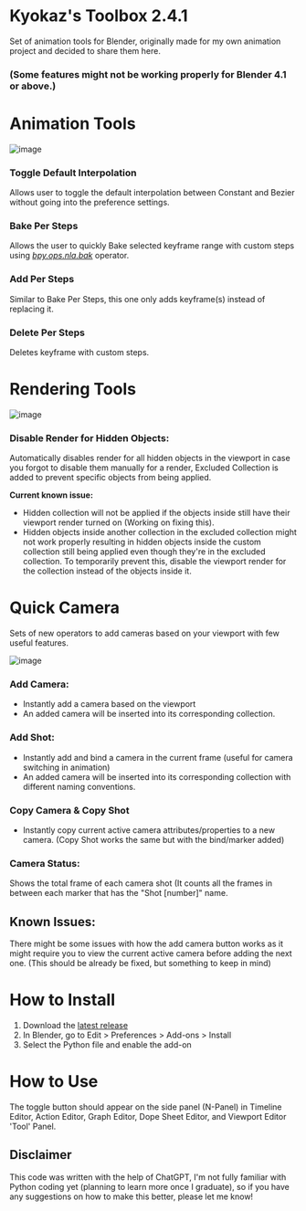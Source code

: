 # Kyokaz's Toolbox 2.4.1
Set of animation tools for Blender, originally made for my own animation project and decided to share them here.
### (Some features might not be working properly for Blender 4.1 or above.)

# Animation Tools
![image](https://github.com/Kyokaz/Kyokaz-s-Toolbox/assets/84836314/e3656103-cba3-4e13-b1db-1b537c0eefcd)
### Toggle Default Interpolation
Allows user to toggle the default interpolation between Constant and Bezier without going into the preference settings.
### Bake Per Steps
Allows the user to quickly Bake selected keyframe range with custom steps using [_bpy.ops.nla.bak_](https://docs.blender.org/api/current/bpy.ops.nla.html#bpy.ops.nla.bake) operator.
### Add Per Steps
Similar to Bake Per Steps, this one only adds keyframe(s) instead of replacing it.
### Delete Per Steps
Deletes keyframe with custom steps.

# Rendering Tools
![image](https://github.com/Kyokaz/Kyokaz-s-Toolbox/assets/84836314/855e3639-b580-47ec-8f75-f79c033567da)
### Disable Render for Hidden Objects:
Automatically disables render for all hidden objects in the viewport in case you forgot to disable them manually for a render, Excluded Collection is added to prevent specific objects from being applied.

**Current known issue:**
- Hidden collection will not be applied if the objects inside still have their viewport render turned on (Working on fixing this).
- Hidden objects inside another collection in the excluded collection might not work properly resulting in hidden objects inside the custom collection still being applied even though they're in the excluded collection. To temporarily prevent this, disable the viewport render for the collection instead of the objects inside it.

# Quick Camera
Sets of new operators to add cameras based on your viewport with few useful features.

![image](https://github.com/Kyokaz/Kyokaz-s-Toolbox/assets/84836314/9b846afd-5958-42cd-b981-ddc398b8eed3)

### Add Camera:
- Instantly add a camera based on the viewport
- An added camera will be inserted into its corresponding collection.
### Add Shot:
- Instantly add and bind a camera in the current frame (useful for camera switching in animation)
- An added camera will be inserted into its corresponding collection with different naming conventions.
### Copy Camera & Copy Shot
- Instantly copy current active camera attributes/properties to a new camera. (Copy Shot works the same but with the bind/marker added)
### Camera Status:
Shows the total frame of each camera shot (It counts all the frames in between each marker that has the "Shot [number]" name.

## Known Issues:
There might be some issues with how the add camera button works as it might require you to view the current active camera before adding the next one. (This should be already be fixed, but something to keep in mind)

# How to Install
1. Download the [latest release](https://github.com/Kyokaz/toggle_default_interpolation/releases) 
2. In Blender, go to Edit > Preferences > Add-ons > Install
3. Select the Python file and enable the add-on

# How to Use
The toggle button should appear on the side panel (N-Panel) in Timeline Editor, Action Editor, Graph Editor, Dope Sheet Editor, and Viewport Editor 'Tool' Panel.

## Disclaimer
This code was written with the help of ChatGPT, I'm not fully familiar with Python coding yet (planning to learn more once I graduate), so if you have any suggestions on how to make this better, please let me know!
